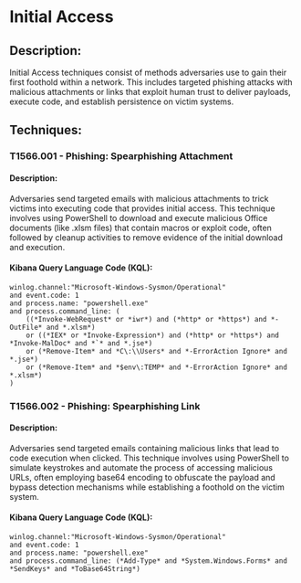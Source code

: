 # Initial Access

## Description:
Initial Access techniques consist of methods adversaries use to gain their first foothold within a network. This includes targeted phishing attacks with malicious attachments or links that exploit human trust to deliver payloads, execute code, and establish persistence on victim systems.

## Techniques:
### T1566.001 - Phishing: Spearphishing Attachment
#### Description:
Adversaries send targeted emails with malicious attachments to trick victims into executing code that provides initial access. This technique involves using PowerShell to download and execute malicious Office documents (like .xlsm files) that contain macros or exploit code, often followed by cleanup activities to remove evidence of the initial download and execution.

#### Kibana Query Language Code (KQL):
```
winlog.channel:"Microsoft-Windows-Sysmon/Operational"
and event.code: 1
and process.name: "powershell.exe"
and process.command_line: (
    ((*Invoke-WebRequest* or *iwr*) and (*http* or *https*) and *-OutFile* and *.xlsm*)
    or ((*IEX* or *Invoke-Expression*) and (*http* or *https*) and *Invoke-MalDoc* and *`* and *.jse*)
    or (*Remove-Item* and *C\:\\Users* and *-ErrorAction Ignore* and *.jse*)
    or (*Remove-Item* and *$env\:TEMP* and *-ErrorAction Ignore* and *.xlsm*)
)
```

### T1566.002 - Phishing: Spearphishing Link
#### Description:
Adversaries send targeted emails containing malicious links that lead to code execution when clicked. This technique involves using PowerShell to simulate keystrokes and automate the process of accessing malicious URLs, often employing base64 encoding to obfuscate the payload and bypass detection mechanisms while establishing a foothold on the victim system.

#### Kibana Query Language Code (KQL):
```
winlog.channel:"Microsoft-Windows-Sysmon/Operational"
and event.code: 1
and process.name: "powershell.exe"
and process.command_line: (*Add-Type* and *System.Windows.Forms* and *SendKeys* and *ToBase64String*)
```